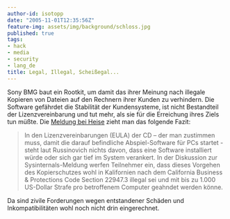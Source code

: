```yaml
---
author-id: isotopp
date: "2005-11-01T12:35:56Z"
feature-img: assets/img/background/schloss.jpg
published: true
tags:
- hack
- media
- security
- lang_de
title: Legal, Illegal, Scheißegal...
---
```

Sony BMG baut ein Rootkit, um damit das ihrer Meinung nach illegale Kopieren
von Dateien auf den Rechnern ihrer Kunden zu verhindern. Die Software
gefährdet die Stabilität der Kundensysteme, ist nicht Bestandteil der
Lizenzvereinbarung und tut mehr, als sie für die Erreichung ihres Ziels tun
müßte. Die
[Meldung bei Heise](http://www.heise.de/newsticker/meldung/65602) zieht man das folgende Fazit: 

> In den Lizenzvereinbarungen (EULA) der CD &#8211; der man zustimmen muss,
> damit die darauf befindliche Abspiel-Software für PCs startet - steht laut
> Russinovich nichts davon, dass eine Software installiert würde oder sich
> gar tief im System verankert. In der Diskussion zur Sysinternals-Meldung
> werfen Teilnehmer ein, dass dieses Vorgehen des Kopierschutzes wohl in
> Kalifornien nach dem California Business & Protections Code Section
> 22947.3 illegal sei und mit bis zu 1.000 US-Dollar Strafe pro betroffenem
> Computer geahndet werden könne.

Da sind zivile Forderungen wegen entstandener Schäden und Inkompatibilitäten
wohl noch nicht drin eingerechnet.

